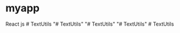# myapp
 React js
#   T e x t U t i l s  
 "# TextUtils" 
"# TextUtils" 
"# TextUtils" 
#   T e x t U t i l s  
 